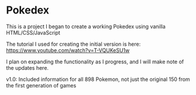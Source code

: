# Pokedex

This is a project I began to create a working Pokedex using vanilla HTML/CSS/JavaScript

The tutorial I used for creating the initial version is here: https://www.youtube.com/watch?v=T-VQUKeSU1w

I plan on expanding the functionality as I progress, and I will make note of the updates here.

v1.0:
  Included information for all 898 Pokemon, not just the original 150 from the first generation of games
